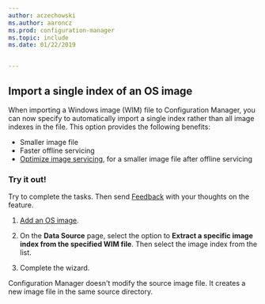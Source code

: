```yaml
---
author: aczechowski
ms.author: aaroncz
ms.prod: configuration-manager
ms.topic: include
ms.date: 01/22/2019


---
```


## <a name="bkmk_index"></a> Import a single index of an OS image
<!--3719699-->

When importing a Windows image (WIM) file to Configuration Manager, you can now specify to automatically import a single index rather than all image indexes in the file. This option provides the following benefits:

- Smaller image file  
- Faster offline servicing  
- [Optimize image servicing](#bkmk_resetbase), for a smaller image file after offline servicing  


### Try it out!

Try to complete the tasks. Then send [Feedback](../../../../understand/find-help.md#product-feedback) with your thoughts on the feature.

1. [Add an OS image](../../../../../osd/get-started/manage-operating-system-images.md#BKMK_AddOSImages).  

2. On the **Data Source** page, select the option to **Extract a specific image index from the specified WIM file**. Then select the image index from the list.  

3. Complete the wizard.

Configuration Manager doesn't modify the source image file. It creates a new image file in the same source directory. 

